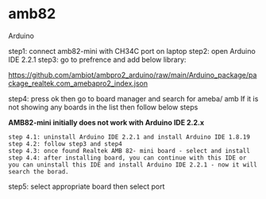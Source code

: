 # amb82
Arduino

step1: connect amb82-mini with CH34C port on laptop
step2: open Arduino IDE 2.2.1
step3: go to prefrence and add below library:

  https://github.com/ambiot/ambpro2_arduino/raw/main/Arduino_package/package_realtek.com_amebapro2_index.json

step4: press ok then go to board manager and search for ameba/ amb 
  If it is not showing any boards in the list then follow below steps

  **AMB82-mini initially does not work with Arduino IDE 2.2.x**

    step 4.1: uninstall Arduino IDE 2.2.1 and install Arduino IDE 1.8.19
    step 4.2: follow step3 and step4
    step 4.3: once found Realtek AMB 82- mini board - select and install
    step 4.4: after installing board, you can continue with this IDE or you can uninstall this IDE and install Arduino IDE 2.2.1 - now it will search the borad.

step5: select appropriate board then select port
  

